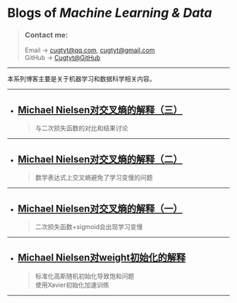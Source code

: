 # **Blogs of *Machine Learning & Data***

> ### Contact me:  
> Email -> <cugtyt@qq.com>, <cugtyt@gmail.com>  
> GitHub -> [Cugtyt@GitHub](https://github.com/Cugtyt)

---

本系列博客主要是关于机器学习和数据科学相关内容。

---

- ## [**Michael Nielsen对交叉熵的解释（三）**](https://cugtyt.github.io/blog/ml-data/201802092159)
    > 与二次损失函数的对比和结果讨论      

---

- ## [**Michael Nielsen对交叉熵的解释（二）**](https://cugtyt.github.io/blog/ml-data/201802092106)
    > 数学表达式上交叉熵避免了学习变慢的问题      
    
---

- ## [**Michael Nielsen对交叉熵的解释（一）**](https://cugtyt.github.io/blog/ml-data/201802092000)
    > 二次损失函数+sigmoid会出现学习变慢      
    
---

- ## [**Michael Nielsen对weight初始化的解释**](https://cugtyt.github.io/blog/ml-data/201802091801)
    > 标准化高斯随机初始化导致饱和问题      
    > 使用Xavier初始化加速训练
    
---